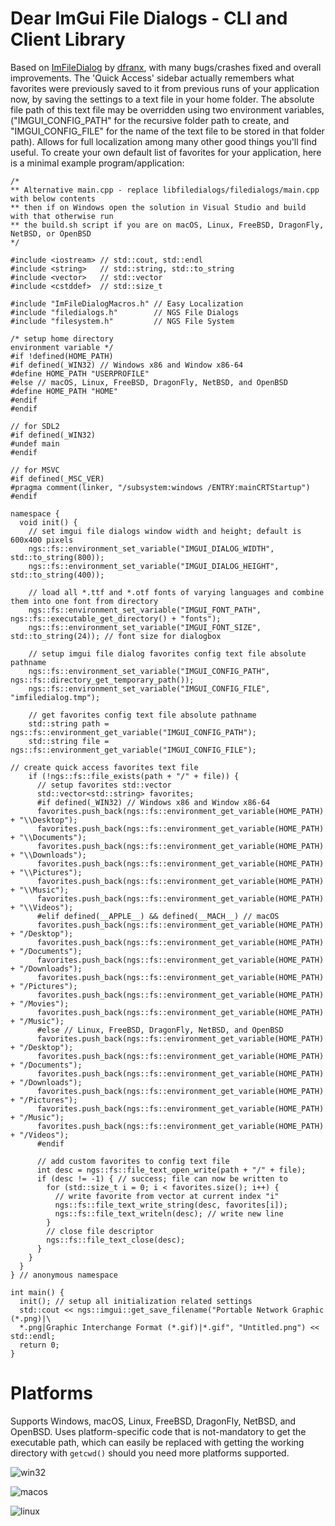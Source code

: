 # Dear ImGui File Dialogs - CLI and Client Library

Based on [ImFileDialog](https://github.com/dfranx/ImFileDialog) by [dfranx](https://github.com/dfranx), with many bugs/crashes fixed and overall improvements. The 'Quick Access' sidebar actually remembers what favorites were previously saved to it from previous runs of your application now, by saving the settings to a text file in your home folder. The absolute file path of this text file may be overridden using two environment variables, ("IMGUI_CONFIG_PATH" for the recursive folder path to create, and "IMGUI_CONFIG_FILE" for the name of the text file to be stored in that folder path). Allows for full localization among many other good things you'll find useful. To create your own default list of favorites for your application, here is a minimal example program/application:

    /*
    ** Alternative main.cpp - replace libfiledialogs/filedialogs/main.cpp with below contents
    ** then if on Windows open the solution in Visual Studio and build with that otherwise run 
    ** the build.sh script if you are on macOS, Linux, FreeBSD, DragonFly, NetBSD, or OpenBSD
    */

    #include <iostream> // std::cout, std::endl
    #include <string>   // std::string, std::to_string
    #include <vector>   // std::vector
    #include <cstddef>  // std::size_t
    
    #include "ImFileDialogMacros.h" // Easy Localization
    #include "filedialogs.h"        // NGS File Dialogs
    #include "filesystem.h"         // NGS File System

    /* setup home directory 
    environment variable */
    #if !defined(HOME_PATH)
    #if defined(_WIN32) // Windows x86 and Window x86-64
    #define HOME_PATH "USERPROFILE"
    #else // macOS, Linux, FreeBSD, DragonFly, NetBSD, and OpenBSD
    #define HOME_PATH "HOME"
    #endif
    #endif

    // for SDL2
    #if defined(_WIN32)
    #undef main
    #endif

    // for MSVC
    #if defined(_MSC_VER)
    #pragma comment(linker, "/subsystem:windows /ENTRY:mainCRTStartup")
    #endif
    
    namespace {
      void init() {
        // set imgui file dialogs window width and height; default is 600x400 pixels
        ngs::fs::environment_set_variable("IMGUI_DIALOG_WIDTH", std::to_string(800));
        ngs::fs::environment_set_variable("IMGUI_DIALOG_HEIGHT", std::to_string(400));
        
        // load all *.ttf and *.otf fonts of varying languages and combine them into one font from directory
        ngs::fs::environment_set_variable("IMGUI_FONT_PATH", ngs::fs::executable_get_directory() + "fonts");
        ngs::fs::environment_set_variable("IMGUI_FONT_SIZE", std::to_string(24)); // font size for dialogbox
    
        // setup imgui file dialog favorites config text file absolute pathname
        ngs::fs::environment_set_variable("IMGUI_CONFIG_PATH", ngs::fs::directory_get_temporary_path());
        ngs::fs::environment_set_variable("IMGUI_CONFIG_FILE", "imfiledialog.tmp");
        
        // get favorites config text file absolute pathname
        std::string path = ngs::fs::environment_get_variable("IMGUI_CONFIG_PATH");
        std::string file = ngs::fs::environment_get_variable("IMGUI_CONFIG_FILE");
        
	// create quick access favorites text file
        if (!ngs::fs::file_exists(path + "/" + file)) {
          // setup favorites std::vector
          std::vector<std::string> favorites;
          #if defined(_WIN32) // Windows x86 and Window x86-64
          favorites.push_back(ngs::fs::environment_get_variable(HOME_PATH) + "\\Desktop");
          favorites.push_back(ngs::fs::environment_get_variable(HOME_PATH) + "\\Documents");
          favorites.push_back(ngs::fs::environment_get_variable(HOME_PATH) + "\\Downloads");
          favorites.push_back(ngs::fs::environment_get_variable(HOME_PATH) + "\\Pictures");
          favorites.push_back(ngs::fs::environment_get_variable(HOME_PATH) + "\\Music");
          favorites.push_back(ngs::fs::environment_get_variable(HOME_PATH) + "\\Videos");
          #elif defined(__APPLE__) && defined(__MACH__) // macOS
          favorites.push_back(ngs::fs::environment_get_variable(HOME_PATH) + "/Desktop");
          favorites.push_back(ngs::fs::environment_get_variable(HOME_PATH) + "/Documents");
          favorites.push_back(ngs::fs::environment_get_variable(HOME_PATH) + "/Downloads");
          favorites.push_back(ngs::fs::environment_get_variable(HOME_PATH) + "/Pictures");
          favorites.push_back(ngs::fs::environment_get_variable(HOME_PATH) + "/Movies");
          favorites.push_back(ngs::fs::environment_get_variable(HOME_PATH) + "/Music");
          #else // Linux, FreeBSD, DragonFly, NetBSD, and OpenBSD
          favorites.push_back(ngs::fs::environment_get_variable(HOME_PATH) + "/Desktop");
          favorites.push_back(ngs::fs::environment_get_variable(HOME_PATH) + "/Documents");
          favorites.push_back(ngs::fs::environment_get_variable(HOME_PATH) + "/Downloads");
          favorites.push_back(ngs::fs::environment_get_variable(HOME_PATH) + "/Pictures");
          favorites.push_back(ngs::fs::environment_get_variable(HOME_PATH) + "/Music");
          favorites.push_back(ngs::fs::environment_get_variable(HOME_PATH) + "/Videos");
          #endif
        
          // add custom favorites to config text file
          int desc = ngs::fs::file_text_open_write(path + "/" + file);
          if (desc != -1) { // success; file can now be written to
            for (std::size_t i = 0; i < favorites.size(); i++) {
              // write favorite from vector at current index "i"
              ngs::fs::file_text_write_string(desc, favorites[i]);
              ngs::fs::file_text_writeln(desc); // write new line
            }
            // close file descriptor
            ngs::fs::file_text_close(desc);
          }
        }
      }
    } // anonymous namespace
    
    int main() {
      init(); // setup all initialization related settings
      std::cout << ngs::imgui::get_save_filename("Portable Network Graphic (*.png)|\
      *.png|Graphic Interchange Format (*.gif)|*.gif", "Untitled.png") << std::endl;
      return 0;
    }

# Platforms

Supports Windows, macOS, Linux, FreeBSD, DragonFly, NetBSD, and OpenBSD. Uses platform-specific code that is not-mandatory to get the executable path, which can easily be replaced with getting the working directory with `getcwd()` should you need more platforms supported. 

![win32](https://github.com/time-killer-games/filedialogs/blob/main/win32.png?raw=true)

![macos](https://github.com/time-killer-games/filedialogs/blob/main/macos.png?raw=true)

![linux](https://github.com/time-killer-games/filedialogs/blob/main/linux.png?raw=true)

